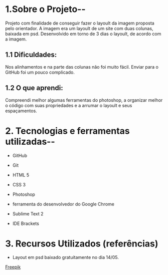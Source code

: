 # 1.Sobre o Projeto--
Projeto com finalidade de conseguir fazer o layoult da imagem proposta pelo orientador. A imagem era um layoult de um site com duas colunas, baixada em psd. Desenvolvido em torno de 3 dias o layoult, de acordo com a imagem.

## 1.1 Dificuldades:
Nos alinhamentos e na parte das colunas não foi muito fácil. Enviar para o GitHub foi um pouco complicado.

## 1.2 O que aprendi:
Compreendi melhor algumas ferramentas do photoshop, a organizar melhor o código com suas propriedades e a arrumar o layoult e seus espaçamentos.

# 2. Tecnologias e ferramentas utilizadas--

- GitHub
- Git
- HTML 5
- CSS 3

- Photoshop
- ferramenta do desenvolvedor do Google Chrome
- Sublime Text 2
- IDE Brackets

# 3. Recursos Utilizados (referências)

- Layout em psd baixado gratuitamente no dia 14/05.

[Freepik](http://br.freepik.com/index.php?goto=41&idd=597752&url=aHR0cDovL3hvb3BsYXRlLmNvbS90ZW1wbGF0ZS9kZXRhaWxzLzI2MjctZWNvLWJ1c2luZXNzLXBzZC10ZW1wbGF0ZQ==)